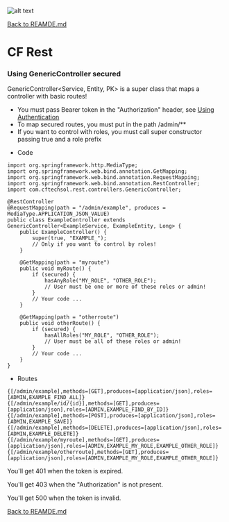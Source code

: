 ![alt text](https://cftechsol.com/wp-content/uploads/2017/12/caiofrota-logo-300x171.png)

[Back to REAMDE.md](https://github.com/caiofrota/cf-rest)

# CF Rest

### Using GenericController secured

GenericController<Service, Entity, PK> is a super class that maps a controller with basic routes!

- You must pass Bearer token in the "Authorization" header, see [Using Authentication](USING_AUTHENTICATION.md)
- To map secured routes, you must put in the path /admin/**
- If you want to control with roles, you must call super constructor passing true and a role prefix

* Code

```
import org.springframework.http.MediaType;
import org.springframework.web.bind.annotation.GetMapping;
import org.springframework.web.bind.annotation.RequestMapping;
import org.springframework.web.bind.annotation.RestController;
import com.cftechsol.rest.controllers.GenericController;

@RestController
@RequestMapping(path = "/admin/example", produces = MediaType.APPLICATION_JSON_VALUE)
public class ExampleController extends GenericController<ExampleService, ExampleEntity, Long> {
	public ExampleController() {
		super(true, "EXAMPLE_");
		// Only if you want to control by roles! 
	}
	
	@GetMapping(path = "myroute")
	public void myRoute() {
		if (secured) {
			hasAnyRole("MY_ROLE", "OTHER_ROLE");
			// User must be one or more of these roles or admin!
		}
		// Your code ...
	}
	
	@GetMapping(path = "otherroute")
	public void otherRoute() {
		if (secured) {
			hasAllRoles("MY_ROLE", "OTHER_ROLE");
			// User must be all of these roles or admin!
		}
		// Your code ...
	}
}
```

* Routes

```
{[/admin/example],methods=[GET],produces=[application/json],roles=[ADMIN,EXAMPLE_FIND_ALL]}
{[/admin/example/id/{id}],methods=[GET],produces=[application/json],roles=[ADMIN,EXAMPLE_FIND_BY_ID]}
{[/admin/example],methods=[POST],produces=[application/json],roles=[ADMIN,EXAMPLE_SAVE]}
{[/admin/example],methods=[DELETE],produces=[application/json],roles=[ADMIN,EXAMPLE_DELETE]}
{[/admin/example/myroute],methods=[GET],produces=[application/json],roles=[ADMIN,EXAMPLE_MY_ROLE,EXAMPLE_OTHER_ROLE]}
{[/admin/example/otherroute],methods=[GET],produces=[application/json],roles=[ADMIN,EXAMPLE_MY_ROLE,EXAMPLE_OTHER_ROLE]}
```

You'll get 401 when the token is expired.

You'll get 403 when the "Authorization" is not present.

You'll get 500 when the token is invalid.

[Back to REAMDE.md](https://github.com/caiofrota/cf-rest)
